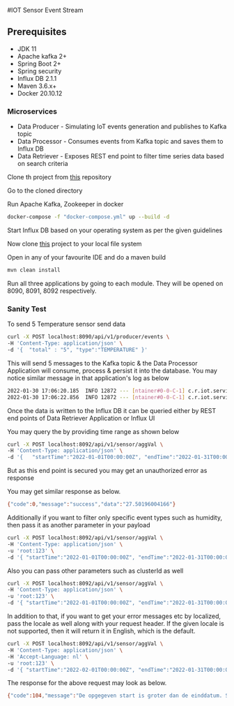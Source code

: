 #IOT Sensor Event Stream
## Prerequisites
- JDK 11
- Apache kafka 2+
- Spring Boot 2+
- Spring security
- Influx DB 2.1.1
- Maven 3.6.x+
- Docker 20.10.12

### Microservices
- Data Producer - Simulating IoT events generation and publishes to Kafka topic
- Data Processor - Consumes events from Kafka topic and saves them to Influx DB
- Data Retriever - Exposes REST end point to filter time series data based on search criteria
  
Clone th project from [this](https://github.com/operations-relay42/iot-producer-simulator-api) repository

Go to the cloned directory 

Run Apache Kafka, Zookeeper in docker  
```sh
docker-compose -f "docker-compose.yml" up --build -d
```
Start Influx DB based on your operating system as per the given guidelines

Now clone [this](https://github.com/tharsans/iot-event-stream) project to your local file system

Open in any of your favourite IDE and do a maven build

```sh
mvn clean install
```
Run all three applications by going to each module. They will be opened on 8090, 8091, 8092 respectively.

### Sanity Test
To send 5 Temperature sensor send data

```sh
curl -X POST localhost:8090/api/v1/producer/events \
-H 'Content-Type: application/json' \
-d '{  "total" : "5", "type":"TEMPERATURE" }'
```

This will send 5 messages to the Kafka topic & the Data Processor Application will consume, process & persist it into the database.
You may notice similar message in that application's log as below

```sh
2022-01-30 17:06:20.185  INFO 12872 --- [ntainer#0-0-C-1] c.r.iot.service.KafkaListenerService     : Successfully saved that event: Event(id=1, value=35.9694628769, timestamp=1643542576764, type=TEMPERATURE, name=Sensor #1, clusterId=102)
2022-01-30 17:06:22.856  INFO 12872 --- [ntainer#0-0-C-1] c.r.iot.service.KafkaListenerService     : Received new Event: Event(id=2, value=27.5205356357, timestamp=1643542582474, type=TEMPERATURE, name=Sensor #2, clusterId=100)
```

Once the data is written to the Influx DB it can be queried either by REST end points of Data Retriever Application or Influx UI

You may query the by providing time range as shown below

```sh
curl -X POST localhost:8092/api/v1/sensor/aggVal \
-H 'Content-Type: application/json' \
-d '{   "startTime":"2022-01-01T00:00:00Z", "endTime":"2022-01-31T00:00:00Z", "operation": "average" }'
```

But as this end point is secured you may get an unauthorized error as response

You may get similar response as below.
```sh
{"code":0,"message":"success","data":"27.50196004166"}
```

Additionally if you want to filter only specific event types such as humidity, then pass it  as another parameter in your payload
```sh
curl -X POST localhost:8092/api/v1/sensor/aggVal \
-H 'Content-Type: application/json' \
-u 'root:123' \
-d '{ "startTime":"2022-01-01T00:00:00Z", "endTime":"2022-01-31T00:00:00Z", "operation": "average", "type": "HUMIDITY" }'
```

Also you can pass other parameters such as clusterId as well
```sh
curl -X POST localhost:8092/api/v1/sensor/aggVal \
-H 'Content-Type: application/json' \
-u 'root:123' \
-d '{ "startTime":"2022-01-01T00:00:00Z", "endTime":"2022-01-31T00:00:00Z", "operation": "average", "type": "HUMIDITY", "clusterId":"105" }'
```

In addition to that, if you want to get your error messages etc by localized, pass the locale as well along with your request header. If the given locale is not supported, then it will return it in English, which is the default.

```sh
curl -X POST localhost:8092/api/v1/sensor/aggVal \
-H 'Content-Type: application/json' \
-H 'Accept-Language: nl' \
-u 'root:123' \
-d '{ "startTime":"2022-02-01T00:00:00Z", "endTime":"2022-01-31T00:00:00Z", "operation": "average" }'
```
The response for the above request may look as below.

```sh
{"code":104,"message":"De opgegeven start is groter dan de einddatum. Start moet minder zijn dan einddatum","data":null}
```